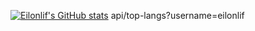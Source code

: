 [![Eilonlif's GitHub stats](https://github-readme-stats.vercel.app/api?username=eilonlif)](https://github.com/eilonlif/github-readme-stats)
api/top-langs?username=eilonlif

<!--
**Eilonlif/Eilonlif** is a ✨ _special_ ✨ repository because its `README.md` (this file) appears on your GitHub profile.

Here are some ideas to get you started:

- 🔭 I’m currently working on ...
- 🌱 I’m currently learning ...
- 👯 I’m looking to collaborate on ...
- 🤔 I’m looking for help with ...
- 💬 Ask me about ...
- 📫 How to reach me: ...
- 😄 Pronouns: ...
- ⚡ Fun fact: ...
-->
